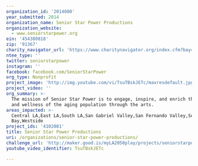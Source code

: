 ```yaml
---
organization_id: '2014080'
year_submitted: 2014
organization_name: Senior Star Power Productions
organization_website:
  - www.seniorstarpower.org
ein: '454380818'
zip: '91367'
charity_navigator_url: 'https://www.charitynavigator.org/index.cfm?bay=search.profile&ein=454380818'
ntee_type: ''
twitter: seniorstarpower
instagram: ''
facebook: facebook.com/SeniorStarPower
org_type: Nonprofit
project_image: 'http://img.youtube.com/vi/TsuTBskJETc/maxresdefault.jpg'
project_video: ''
org_summary: >-
  The mission of Senior Star Power is to engage, inspire, and enrich the health
  and wellness of the aging population through the arts.
areas_impacted: >-
  Central LA,East LA,South LA,San Gabriel Valley,San Fernando Valley,South
  Bay,Westside
project_ids: '4102081'
title: Senior Star Power Productions
uri: /organizations/senior-star-power-productions/
challenge_url: 'http://maker.good.is/myLA2050play/projects/seniorstarpower.html'
youtube_video_identifier: TsuTBskJETc

---
```

